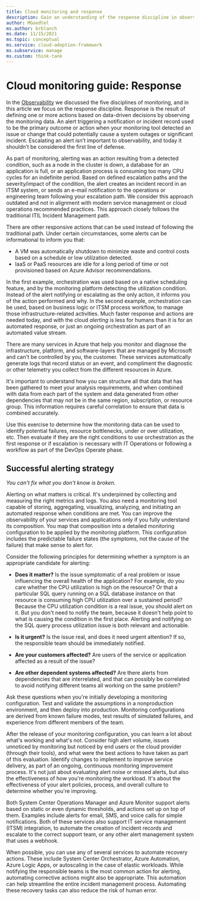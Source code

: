 ```yaml
---
title: Cloud monitoring and response
description: Gain an understanding of the response discipline in observability and recommended approaches to acting on significant events detected.
author: MGoedtel
ms.author: brblanch
ms.date: 11/15/2021
ms.topic: conceptual
ms.service: cloud-adoption-framework
ms.subservice: manage
ms.custom: think-tank
---
```


# Cloud monitoring guide: Response

In the [Observability](observability.md) we discussed the five disciplines of monitoring, and in this article we focus on the response discipline. Response is the result of defining one or more actions based on data-driven decisions by observing the monitoring data.  An alert triggering a notification or incident record used to be the primary outcome or action when your monitoring tool detected an issue or change that could potentially cause a system outages or significant incident. Escalating an alert isn’t important to observability, and today it shouldn’t be considered the first line of defense.

As part of monitoring, alerting was an action resulting from a detected condition, such as a node in the cluster is down, a database for an application is full, or an application process is consuming too many CPU cycles for an indefinite period. Based on defined escalation paths and the severity/impact of the condition, the alert creates an incident record in an ITSM system, or sends an e-mail notification to the operations or engineering team following your escalation path. We consider this approach outdated and not in alignment with modern service management or cloud operations recommended practices. This approach closely follows the traditional ITIL Incident Management path.

There are other responsive actions that can be used instead of following the traditional path. Under certain circumstances, some alerts can be informational to inform you that:

* A VM was automatically shutdown to minimize waste and control costs based on a schedule or low utilization detected.
* IaaS or PaaS resources are idle for a long period of time or not provisioned based on Azure Advisor recommendations.

In the first example, orchestration was used based on a native scheduling feature, and by the monitoring platform detecting the utilization condition. Instead of the alert notifying or escalating as the only action, it informs you of the action performed and why. In the second example, orchestration can be used, based on business logic or ITSM process workflow, to manage those infrastructure-related activities. Much faster response and actions are needed today, and with the cloud *alerting* is less for humans than it is for an automated response, or just an ongoing orchestration as part of an automated value stream.

There are many services in Azure that help you monitor and diagnose the infrastructure, platform, and software-layers that are managed by Microsoft and can't be controlled by you, the customer. These services automatically generate logs that record status or an event, and compliment the diagnostic or other telemetry you collect from the different resources in Azure.

It's important to understand how you can structure all that data that has been gathered to meet your analysis requirements, and when combined with data from each part of the system and data generated from other dependencies that may not be in the same region, subscription, or resource group. This information requires careful correlation to ensure that data is combined accurately.

Use this exercise to determine how the monitoring data can be used to identify potential failures, resource bottlenecks, under or over utilization, etc. Then evaluate if they are the right conditions to use orchestration as the first response or if escalation is necessary with IT Operations or following a workflow as part of the DevOps Operate phase.  

## Successful alerting strategy

*You can't fix what you don't know is broken.*

Alerting on what matters is critical. It's underpinned by collecting and measuring the right metrics and logs. You also need a monitoring tool capable of storing, aggregating, visualizing, analyzing, and initiating an automated response when conditions are met. You can improve the observability of your services and applications only if you fully understand its composition. You map that composition into a detailed monitoring configuration to be applied by the monitoring platform. This configuration includes the predictable failure states (the symptoms, not the cause of the failure) that make sense to alert for.

Consider the following principles for determining whether a symptom is an appropriate candidate for alerting:

- **Does it matter?** Is the issue symptomatic of a real problem or issue influencing the overall health of the application? For example, do you care whether the CPU utilization is high on the resource? Or that a particular SQL query running on a SQL database instance on that resource is consuming high CPU utilization over a sustained period? Because the CPU utilization condition is a real issue, you should alert on it. But you don't need to notify the team, because it doesn't help point to what is causing the condition in the first place. Alerting and notifying on the SQL query process utilization issue is both relevant and actionable.

- **Is it urgent?** Is the issue real, and does it need urgent attention? If so, the responsible team should be immediately notified.

- **Are your customers affected?** Are users of the service or application affected as a result of the issue?

- **Are other dependent systems affected?** Are there alerts from dependencies that are interrelated, and that can possibly be correlated to avoid notifying different teams all working on the same problem?

Ask these questions when you're initially developing a monitoring configuration. Test and validate the assumptions in a nonproduction environment, and then deploy into production. Monitoring configurations are derived from known failure modes, test results of simulated failures, and experience from different members of the team.

After the release of your monitoring configuration, you can learn a lot about what's working and what's not. Consider high alert volume, issues unnoticed by monitoring but noticed by end users or the cloud provider (through their tools), and what were the best actions to have taken as part of this evaluation. Identify changes to implement to improve service delivery, as part of an ongoing, continuous monitoring improvement process. It's not just about evaluating alert noise or missed alerts, but also the effectiveness of how you're monitoring the workload. It's about the effectiveness of your alert policies, process, and overall culture to determine whether you're improving.

Both System Center Operations Manager and Azure Monitor support alerts based on static or even dynamic thresholds, and actions set up on top of them. Examples include alerts for email, SMS, and voice calls for simple notifications. Both of these services also support IT service management (ITSM) integration, to automate the creation of incident records and escalate to the correct support team, or any other alert management system that uses a webhook.

When possible, you can use any of several services to automate recovery actions. These include System Center Orchestrator, Azure Automation, Azure Logic Apps, or autoscaling in the case of elastic workloads. While notifying the responsible teams is the most common action for alerting, automating corrective actions might also be appropriate. This automation can help streamline the entire incident management process. Automating these recovery tasks can also reduce the risk of human error.
